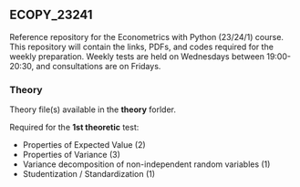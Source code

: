 ## ECOPY_23241
Reference repository for the Econometrics with Python (23/24/1) course. This repository will contain the links, PDFs, and codes required for the weekly preparation.
Weekly tests are held on Wednesdays between 19:00-20:30, and consultations are on Fridays.

### Theory

Theory file(s) available in the **theory** forlder. 

Required for the **1st theoretic** test: 
* Properties of Expected Value (2)
* Properties of Variance (3)
* Variance decomposition of non-independent random variables (1)
* Studentization / Standardization (1)
